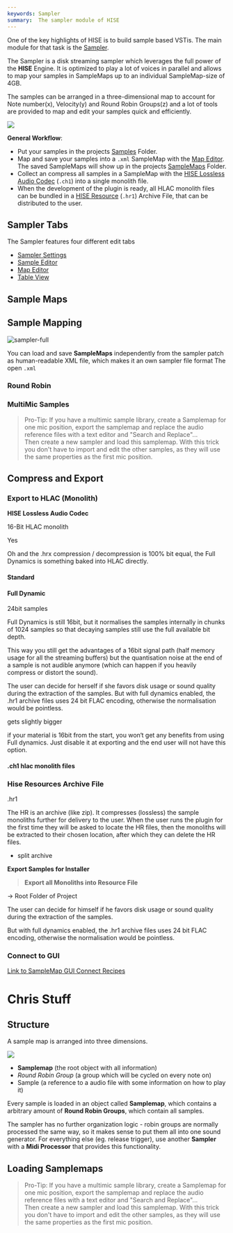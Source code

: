 ```yaml
---
keywords: Sampler
summary:  The sampler module of HISE
---
```



One of the key highlights of HISE is to build sample based VSTis. The main module for that task is the [Sampler](/hise-modules/sound-generators/list/streamingsampler).  

The Sampler is a disk streaming sampler which leverages the full power of the **HISE** Engine. It is optimized to play a lot of voices in parallel and allows to map your samples in SampleMaps up to an individual SampleMap-size of 4GB. 

The samples can be arranged in a three-dimensional map to account for Note number(x), Velocity(y) and Round Robin Groups(z) and a lot of tools are provided to map and edit your samples quick and efficiently. 

![](/images/custom/samplemapaxis.svg:400px)

**General Workflow**:

- Put your samples in the projects [Samples](/working-with-hise/project-management/projects-folders/samples) Folder.
- Map and save your samples into a `.xml` SampleMap with the [Map Editor](/ui-components/floating-tiles/hise/samplemapeditor). The saved SampleMaps will show up in the projects [SampleMaps](/working-with-hise/project-management/projects-folders/sample-maps) Folder. 
- Collect an compress all samples in a SampleMap with the [HISE Lossless Audio Codec](sampler.html#Export-to-HLAC-Monolith) (`.ch1`) into a single monolith file. 
- When the development of the plugin is ready, all HLAC monolith files can be bundled in a [HISE Resource](sampler.html#Hise-Resources-Archive-File) (`.hr1`) Archive File, that can be distributed to the user. 


## Sampler Tabs

The Sampler features four different edit tabs

- [Sampler Settings](/working-with-hise/workspaces/sampler-workspace/sample-settings)
- [Sample Editor](/working-with-hise/workspaces/sampler-workspace/sample-editor)
- [Map Editor](/working-with-hise/workspaces/sampler-workspace/sample-map-editor)
- [Table View](/working-with-hise/workspaces/sampler-workspace/sample-table)


## Sample Maps


## Sample Mapping

![sampler-full](images/sampler/sampler-full.png)


You can load and save **SampleMaps** independently from the sampler patch as human-readable XML file, which makes it an own sampler file format 
The open `.xml`


### Round Robin


### MultiMic Samples

> Pro-Tip: If you have a multimic sample library, create a Samplemap for one mic position, export the samplemap and replace the audio reference files with a text editor and "Search and Replace"...  
> Then create a new sampler and load this samplemap. With this trick you don't have to import and edit the other samples, as they will use the same properties as the first mic position.  


## Compress and Export

### Export to HLAC (Monolith)

**HISE Lossless Audio Codec**

16-Bit HLAC monolith


Yes 

Oh and the .hrx compression / decompression is 100% bit equal, the Full Dynamics is something baked into HLAC directly.


#### Standard

#### Full Dynamic
24bit samples 


Full Dynamics is still 16bit, but it normalises the samples internally in chunks of 1024 samples so that decaying samples still use the full available bit depth.

This way you still get the advantages of a 16bit signal path (half memory usage for all the streaming buffers) but the quantisation noise at the end of a sample is not audible anymore (which can happen if you heavily compress or distort the sound).

The user can decide for herself if she favors disk usage or sound quality during the extraction of the samples. But with full dynamics enabled, the .hr1 archive files uses 24 bit FLAC encoding, otherwise the normalisation would be pointless.

gets slightly bigger 

if your material is 16bit from the start, you won‘t get any benefits from using Full dynamics. Just disable it at exporting and the end user will not have this option.



#### .ch1 hlac monolith files




### Hise Resources Archive File

.hr1

The HR is an archive (like zip). It compresses (lossless) the sample monoliths further for delivery to the user. When the user runs the plugin for the first time they will be asked to locate the HR files, then the monoliths will be extracted to their chosen location, after which they can delete the HR files.


* split archive


**Export Samples for Installer**

> **Export all Monoliths into Resource File**

-> Root Folder of Project



The user can decide for himself if he favors disk usage or sound quality during the extraction of the samples. 

But with full dynamics enabled, the .hr1 archive files uses 24 bit FLAC encoding, otherwise the normalisation would be pointless.







### Connect to GUI


[Link to SampleMap GUI Connect Recipes ]()



# Chris Stuff


## Structure

A sample map is arranged into three dimensions.

![](/images/custom/samplemapaxis.svg:600px)

- **Samplemap** (the root object with all information)
- *Round Robin Group*  (a group which will be cycled on every note on)
- Sample (a reference to a audio file with some information on how to play it)

Every sample is loaded in an object called **Samplemap**, which contains a arbitrary amount of **Round Robin Groups**, which contain all samples.

The sampler has no further organization logic - robin groups are normally processed the same way, so it makes sense to put them all into one sound generator. For everything else (eg. release trigger), use another **Sampler** with a **Midi Processor** that provides this functionality.







## Loading Samplemaps

> Pro-Tip: If you have a multimic sample library, create a Samplemap for one mic position, export the samplemap and replace the audio reference files with a text editor and "Search and Replace"...  
> Then create a new sampler and load this samplemap. With this trick you don't have to import and edit the other samples, as they will use the same properties as the first mic position.  



